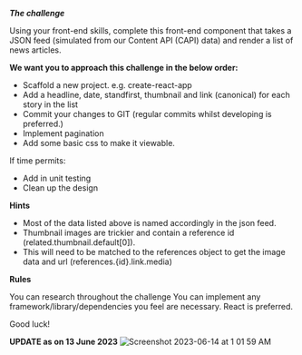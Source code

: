***The challenge***

Using your front-end skills, complete this front-end component that takes a JSON feed (simulated from our Content API (CAPI) data) and render a list of news articles.

**We want you to approach this challenge in the below order:**

* Scaffold a new project. e.g. create-react-app
* Add a headline, date, standfirst, thumbnail and link (canonical) for each story in the list
* Commit your changes to GIT (regular commits whilst developing is preferred.)
* Implement pagination
* Add some basic css to make it viewable.

If time permits:

* Add in unit testing
* Clean up the design

**Hints**

* Most of the data listed above is named accordingly in the json feed. 
* Thumbnail images are trickier and contain a reference id (related.thumbnail.default[0]). 
* This will need to be matched to the references object to get the image data and url (references.{id}.link.media)

**Rules**

You can research throughout the challenge
You can implement any framework/library/dependencies you feel are necessary. React is preferred.

Good luck!


**UPDATE as on 13 June 2023**
![Screenshot 2023-06-14 at 1 01 59 AM](https://github.com/priyankajakob/newscorpau-fe-code-test-master/assets/50093965/c8294507-e04b-4065-8cfc-8015ab398b5a)



